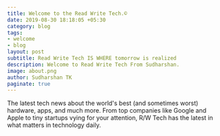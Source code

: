 ```yaml
---
title: Welcome to the Read Write Tech.©️
date: 2019-08-30 18:18:05 +05:30
category: blog
tags:
- welcome
- blog
layout: post
subtitle: Read Write Tech IS WHERE tomorrow is realized
description: Welcome to Read Write Tech From Sudharshan.
image: about.png
author: Sudharshan TK
paginate: true
---
```


The latest tech news about the world's best (and sometimes worst) hardware, apps, and much more. From top companies like Google and Apple to tiny startups vying for your attention, R/W Tech has the latest in what matters in technology daily.
